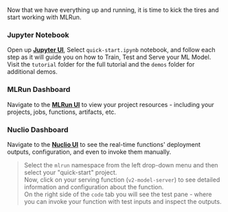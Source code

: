 Now that we have everything up and running, it is time to kick the tires and start working with MLRun.

### Jupyter Notebook

Open up **[Jupyter UI](https://[[HOST_SUBDOMAIN]]-30040-[[KATACODA_HOST]].[[KATACODA_DOMAIN]])**,
Select `quick-start.ipynb` notebook, and follow each step as it will guide you on how to Train, Test and Serve your ML Model.
Visit the `tutorial` folder for the full tutorial and the `demos` folder for additional demos.

### MLRun Dashboard

Navigate to the **[MLRun UI](https://[[HOST_SUBDOMAIN]]-30060-[[KATACODA_HOST]].[[KATACODA_DOMAIN]]/mlrun/projects/quick-start)**
to view your project resources - including your projects, jobs, functions, artifacts, etc.

### Nuclio Dashboard

Navigate to the **[Nuclio UI](https://[[HOST_SUBDOMAIN]]-30050-[[KATACODA_HOST]].[[KATACODA_DOMAIN]])**
to see the real-time functions' deployment outputs, configuration, and even to invoke them manually.

> Select the `mlrun` namespace from the left drop-down menu and then select your "quick-start" project.  
> Now, click on your serving function (`v2-model-server`) to see detailed information and configuration about the function.  
> On the right side of the `code` tab you will see the test pane - where you can invoke your function with test inputs
> and inspect the outputs. 
